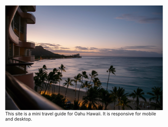 

![](https://github.com/dairy-free/Oahutravelguide/blob/master/dist/images/cover-5.jpg)
This site is a mini travel guide for Oahu Hawaii. It is responsive for
mobile and desktop.
